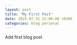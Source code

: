 ```yaml
---
layout: post
title: "My First Post"
date: 2025-07-31 21:00:00 +0300
categories: blog personal
---
```

Add first blog post
